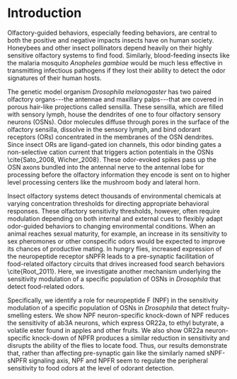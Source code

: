 # Introduction
Olfactory-guided behaviors, especially feeding behaviors, are central to both the positive and negative impacts insects have on human society.
Honeybees and other insect pollinators depend heavily on their highly sensitive olfactory systems to find food.
Similarly, blood-feeding insects like the malaria mosquito _Anopheles gambiae_ would be much less effective in transmitting infectious pathogens if they lost their ability to detect the odor signatures of their human hosts.

The genetic model organism _Drosophila melanogaster_ has two paired olfactory organs---the antennae and maxillary palps---that are covered in porous hair-like projections called sensilla.
These sensilla, which are filled with sensory lymph, house the dendrites of one to four olfactory sensory neurons (OSNs).
Odor molecules diffuse through pores in the surface of the olfactory sensilla, dissolve in the sensory lymph, and bind odorant receptors (ORs) concentrated in the membranes of the OSN dendrites.
Since insect ORs are ligand-gated ion channels, this odor binding gates a non-selective cation current that triggers action potentials in the OSNs \cite{Sato_2008, Wicher_2008}.
These odor-evoked spikes pass up the OSN axons bundled into the antennal nerve to the antennal lobe for processing before the olfactory information they encode is sent on to higher level processing centers like the mushroom body and lateral horn.

Insect olfactory systems detect thousands of environmental chemicals at varying concentration thresholds for directing appropriate behavioral responses.
These olfactory sensitivity thresholds, however, often require modulation depending on both internal and external cues to flexibly adapt odor-guided behaviors to changing environmental conditions.
When an animal reaches sexual maturity, for example, an increase in its sensitivity to sex pheromones or other conspecific odors would be expected to improve its chances of productive mating.
In hungry flies, increased expression of the neuropeptide receptor sNPFR leads to a pre-synaptic facilitation of food-related olfactory circuits that drives increased food search behaviors \cite{Root_2011}.
Here, we investigate another mechanism underlying the sensitivity modulation of a specific population of OSNs in _Drosophila_ that detect food-related odors.

Specifically, we identify a role for neuropeptide F (NPF) in the sensitivity modulation of a specific population of OSNs in _Drosophila_ that detect fruity-smelling esters.
We show NPF neuron-specific knock-down of NPF reduces the sensitivity of ab3A neurons, which express OR22a, to ethyl butyrate, a volatile ester found in apples and other fruits.
We also show OR22a neuron-specific knock-down of NPFR produces a similar reduction in sensitivity and disrupts the ability of the flies to locate food.
Thus, our results demonstrate that, rather than affecting pre-synaptic gain like the similarly named sNPF-sNPFR signaling axis, NPF and NPFR seem to regulate the peripheral sensitivity to food odors at the level of odorant detection.